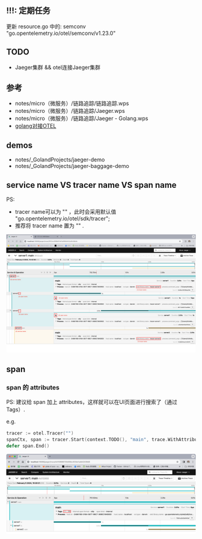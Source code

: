 ## !!!: 定期任务
更新 resource.go 中的: semconv "go.opentelemetry.io/otel/semconv/v1.23.0"

## TODO
- Jaeger集群 && otel连接Jaeger集群 

## 参考
- notes/micro（微服务）/链路追踪/链路追踪.wps
- notes/micro（微服务）/链路追踪/Jaeger.wps
- notes/micro（微服务）/链路追踪/Jaeger - Golang.wps
- [golang对接OTEL](https://janrs.com/2023/05/k8s-rancher%E9%83%A8%E7%BD%B2open-telemetry%E4%BB%A5%E5%8F%8A%E5%AF%B9%E6%8E%A5elk/#h25)

## demos
- notes/_GolandProjects/jaeger-demo
- notes/_GolandProjects/jaeger-baggage-demo

## service name VS tracer name VS span name
PS: 
- tracer name可以为 "" ，此时会采用默认值 "go.opentelemetry.io/otel/sdk/tracer"; 
- 推荐将 tracer name 置为 "" . 

![_names.png](_names.png)  

## span
### span 的 attributes
PS: 建议给 span 加上 attributes，这样就可以在UI页面进行搜索了（通过 Tags）.  

e.g.  
```go
tracer := otel.Tracer("")
spanCtx, span := tracer.Start(context.TODO(), "main", trace.WithAttributes(attribute.String("111", "111")))
defer span.End()
```
![_img.png](_img.png)


